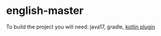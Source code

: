 # english-master

To build the project you will need: java17, gradle, [kotlin plugin](https://plugins.jetbrains.com/plugin/6954-kotlin)
